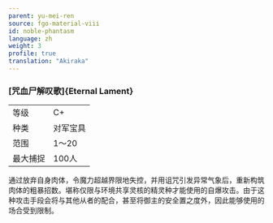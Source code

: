 ```yaml
---
parent: yu-mei-ren
source: fgo-material-viii
id: noble-phantasm
language: zh
weight: 3
profile: true
translation: "Akiraka"
---
```


### [咒血尸解叹歌]{Eternal Lament}

<table>
  <tr><td>等级</td><td>C+</td></tr>
  <tr><td>种类</td><td>对军宝具</td></tr>
  <tr><td>范围</td><td>1～20</td></tr>
  <tr><td>最大捕捉</td><td>100人</td></tr>
</table>

通过放弃自身肉体，令魔力超越界限地失控，并用诅咒引发异常气象后，重新构筑肉体的粗暴招数。堪称仅限与环境共享灵核的精灵种才能使用的自爆攻击。由于这种攻击手段会将与其他从者的配合，甚至将御主的安全置之度外，因此能够使用的场合受到限制。
